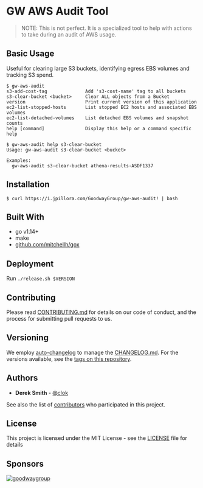 # GW AWS Audit Tool
> NOTE: This is not perfect. It is a specialized tool to help with actions to take during an audit of AWS usage.

## Basic Usage

Useful for clearing large S3 buckets, identifying egress EBS volumes and tracking S3 spend.

```
$ gw-aws-audit 
s3-add-cost-tag              Add 's3-cost-name' tag to all buckets
s3-clear-bucket <bucket>     Clear ALL objects from a Bucket
version                      Print current version of this application
ec2-list-stopped-hosts       List stopped EC2 hosts and associated EBS volumes
ec2-list-detached-volumes    List detached EBS volumes and snapshot counts
help [command]               Display this help or a command specific help
```

```
$ gw-aws-audit help s3-clear-bucket
Usage: gw-aws-audit s3-clear-bucket <bucket>

Examples:
  gw-aws-audit s3-clear-bucket athena-results-ASDF1337
```

## Installation

```
$ curl https://i.jpillora.com/GoodwayGroup/gw-aws-audit! | bash
```

## Built With

* go v1.14+
* make
* [github.com/mitchellh/gox](https://github.com/mitchellh/gox)

## Deployment

Run `./release.sh $VERSION`

## Contributing

Please read [CONTRIBUTING.md](CONTRIBUTING.md) for details on our code of conduct, and the process for submitting pull requests to us.

## Versioning

We employ [auto-changelog](https://www.npmjs.com/package/auto-changelog) to manage the [CHANGELOG.md](CHANGELOG.md). For the versions available, see the [tags on this repository](https://github.com/GoodwayGroup/gwvault/tags).

## Authors

* **Derek Smith** - [@clok](https://github.com/clok)

See also the list of [contributors](https://github.com/GoodwayGroup/gwvault/contributors) who participated in this project.

## License

This project is licensed under the MIT License - see the [LICENSE](LICENSE) file for details

## Sponsors

[![goodwaygroup][goodwaygroup]](https://goodwaygroup.com)

[goodwaygroup]: https://s3.amazonaws.com/gw-crs-assets/goodwaygroup/logos/ggLogo_sm.png "Goodway Group"

